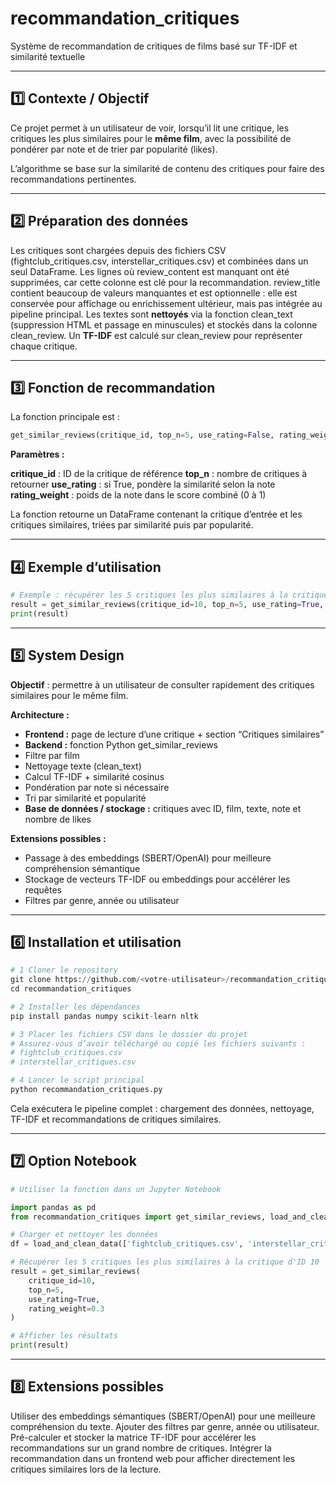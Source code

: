 # recommandation_critiques
Système de recommandation de critiques de films basé sur TF-IDF et similarité textuelle

---

## 1️⃣ Contexte / Objectif
Ce projet permet à un utilisateur de voir, lorsqu’il lit une critique, les critiques les plus similaires pour le **même film**, avec la possibilité de pondérer par note et de trier par popularité (likes).

L’algorithme se base sur la similarité de contenu des critiques pour faire des recommandations pertinentes.

---

## 2️⃣ Préparation des données

Les critiques sont chargées depuis des fichiers CSV (fightclub_critiques.csv, interstellar_critiques.csv) et combinées dans un seul DataFrame.
Les lignes où review_content est manquant ont été supprimées, car cette colonne est clé pour la recommandation.
review_title contient beaucoup de valeurs manquantes et est optionnelle : elle est conservée pour affichage ou enrichissement ultérieur, mais pas intégrée au pipeline principal.
Les textes sont **nettoyés** via la fonction clean_text (suppression HTML et passage en minuscules) et stockés dans la colonne clean_review.
Un **TF-IDF** est calculé sur clean_review pour représenter chaque critique.

---

## 3️⃣ Fonction de recommandation

La fonction principale est :

```python
get_similar_reviews(critique_id, top_n=5, use_rating=False, rating_weight=0.5)
```

**Paramètres :**

**critique_id** : ID de la critique de référence
**top_n** : nombre de critiques à retourner
**use_rating** : si True, pondère la similarité selon la note
**rating_weight** : poids de la note dans le score combiné (0 à 1)

La fonction retourne un DataFrame contenant la critique d’entrée et les critiques similaires, triées par similarité puis par popularité.

---

## 4️⃣ Exemple d’utilisation

```python
# Exemple : récupérer les 5 critiques les plus similaires à la critique d'ID 10
result = get_similar_reviews(critique_id=10, top_n=5, use_rating=True, rating_weight=0.3)
print(result)
```
---

## 5️⃣ System Design

**Objectif** : permettre à un utilisateur de consulter rapidement des critiques similaires pour le même film.

**Architecture :**

- **Frontend :** page de lecture d’une critique + section “Critiques similaires”
- **Backend :** fonction Python get_similar_reviews
- Filtre par film
- Nettoyage texte (clean_text)
- Calcul TF-IDF + similarité cosinus
- Pondération par note si nécessaire
- Tri par similarité et popularité
- **Base de données / stockage :** critiques avec ID, film, texte, note et nombre de likes

**Extensions possibles :**

- Passage à des embeddings (SBERT/OpenAI) pour meilleure compréhension sémantique
- Stockage de vecteurs TF-IDF ou embeddings pour accélérer les requêtes
- Filtres par genre, année ou utilisateur

---

## 6️⃣ Installation et utilisation

```python
# 1️ Cloner le repository
git clone https://github.com/<votre-utilisateur>/recommandation_critiques.git
cd recommandation_critiques

# 2️ Installer les dépendances
pip install pandas numpy scikit-learn nltk

# 3️ Placer les fichiers CSV dans le dossier du projet
# Assurez-vous d’avoir téléchargé ou copié les fichiers suivants :
# fightclub_critiques.csv
# interstellar_critiques.csv

# 4️ Lancer le script principal
python recommandation_critiques.py
```
Cela exécutera le pipeline complet : chargement des données, nettoyage, TF-IDF et recommandations de critiques similaires.

---

## 7️⃣ Option Notebook

```python
# Utiliser la fonction dans un Jupyter Notebook

import pandas as pd
from recommandation_critiques import get_similar_reviews, load_and_clean_data

# Charger et nettoyer les données
df = load_and_clean_data(['fightclub_critiques.csv', 'interstellar_critiques.csv'])

# Récupérer les 5 critiques les plus similaires à la critique d'ID 10
result = get_similar_reviews(
    critique_id=10,      
    top_n=5,
    use_rating=True,     
    rating_weight=0.3    
)

# Afficher les résultats
print(result)
```
---

## 8️⃣ Extensions possibles

Utiliser des embeddings sémantiques (SBERT/OpenAI) pour une meilleure compréhension du texte.
Ajouter des filtres par genre, année ou utilisateur.
Pré-calculer et stocker la matrice TF-IDF pour accélérer les recommandations sur un grand nombre de critiques.
Intégrer la recommandation dans un frontend web pour afficher directement les critiques similaires lors de la lecture.
